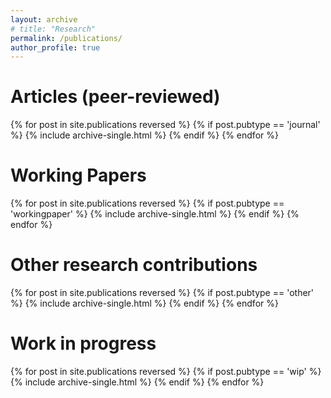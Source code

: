 ```yaml
---
layout: archive
# title: "Research"
permalink: /publications/
author_profile: true
---
```


<h1>Articles (peer-reviewed)</h1>
{% for post in site.publications reversed %}
  {% if post.pubtype == 'journal' %}
      {% include archive-single.html %}
  {% endif %}
{% endfor %}
<br>
<h1>Working Papers</h1>
{% for post in site.publications reversed %}
  {% if post.pubtype == 'workingpaper' %}
      {% include archive-single.html %}
  {% endif %}
{% endfor %}
<br>
<h1>Other research contributions</h1>
{% for post in site.publications reversed %}
  {% if post.pubtype == 'other' %}
      {% include archive-single.html %}
  {% endif %}
{% endfor %}
<br>
<h1>Work in progress</h1>
{% for post in site.publications reversed %}
  {% if post.pubtype == 'wip' %}
      {% include archive-single.html %}
  {% endif %}
{% endfor %}
